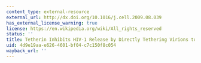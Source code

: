 ```yaml
---
content_type: external-resource
external_url: http://dx.doi.org/10.1016/j.cell.2009.08.039
has_external_license_warning: true
license: https://en.wikipedia.org/wiki/All_rights_reserved
status: ''
title: Tetherin Inhibits HIV-1 Release by Directly Tethering Virions to Cells
uid: 4d9e19aa-e626-4601-bf04-c7c150f8c054
wayback_url: ''
---
```

